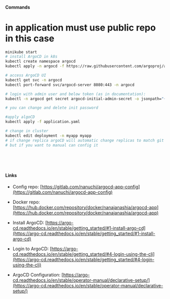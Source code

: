#### Commands

# in application must use public repo in this case

```bash
minikube start
# install ArgoCD in k8s
kubectl create namespace argocd
kubectl apply -n argocd -f https://raw.githubusercontent.com/argoproj/argo-cd/stable/manifests/install.yaml

# access ArgoCD UI
kubectl get svc -n argocd
kubectl port-forward svc/argocd-server 8080:443 -n argocd

# login with admin user and below token (as in documentation):
kubectl -n argocd get secret argocd-initial-admin-secret -o jsonpath="{.data.password}" | base64 --decode && echo

# you can change and delete init password

#apply algoCD
kubectl apply -f application.yaml

# change in cluster
kubectl edit deployment -n myapp myapp
# if change replica argoCD will automatic change replicas to match git repo not manual config
# but if you want to manual can config it




```

</br>

#### Links

- Config repo: [https://gitlab.com/nanuchi/argocd-app-config](https://gitlab.com/nanuchi/argocd-app-config)

- Docker repo: [https://hub.docker.com/repository/docker/nanajanashia/argocd-app](https://hub.docker.com/repository/docker/nanajanashia/argocd-app)

- Install ArgoCD: [https://argo-cd.readthedocs.io/en/stable/getting_started/#1-install-argo-cd](https://argo-cd.readthedocs.io/en/stable/getting_started/#1-install-argo-cd)

- Login to ArgoCD: [https://argo-cd.readthedocs.io/en/stable/getting_started/#4-login-using-the-cli](https://argo-cd.readthedocs.io/en/stable/getting_started/#4-login-using-the-cli)

- ArgoCD Configuration: [https://argo-cd.readthedocs.io/en/stable/operator-manual/declarative-setup/](https://argo-cd.readthedocs.io/en/stable/operator-manual/declarative-setup/)
